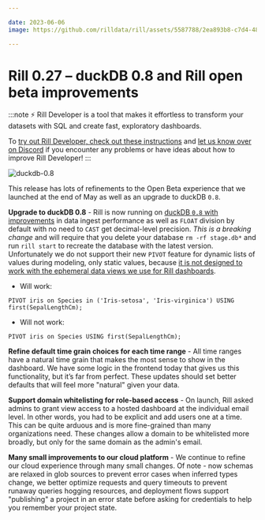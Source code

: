 ```yaml
---

date: 2023-06-06
image: https://github.com/rilldata/rill/assets/5587788/2ea893b8-c7d4-4806-9cef-8bbd77d68b46

---
```


# Rill 0.27 – duckDB 0.8 and Rill open beta improvements

:::note
⚡ Rill Developer is a tool that makes it effortless to transform your datasets with SQL and create fast, exploratory dashboards.

To [try out Rill Developer, check out these instructions](../../home/install) and [let us know over on Discord](https://bit.ly/3bbcSl9) if you encounter any problems or have ideas about how to improve Rill Developer!
:::

![duckdb-0.8](https://github.com/rilldata/rill/assets/5587788/f04a1ae9-f1f1-47ff-8f4a-0d855ad9b10f "833815790")

This release has lots of refinements to the Open Beta experience that we launched at the end of May as well as an upgrade to duckDB `0.8`.

**Upgrade to duckDB 0.8** - Rill is now running on [duckDB `0.8` with improvements](https://duckdb.org/2023/05/17/announcing-duckdb-080.html) in data ingest performance as well as `FLOAT` division by default with no need to `CAST` get decimal-level precision. _This is a breaking change_ and will require that you delete your database `rm -rf stage.db*` and run `rill start` to recreate the database with the latest version. Unfortunately we do not support their new `PIVOT` feature for dynamic lists of values during modeling, only static values, because [it is not designed to work with the ephemeral data views we use for Rill dashboards](https://discord.com/channels/909674491309850675/1032659480539824208/1102974471331139595).
- Will work:
```
PIVOT iris on Species in ('Iris-setosa', 'Iris-virginica') USING first(SepalLengthCm);
```

- Will not work:
```
PIVOT iris on Species USING first(SepalLengthCm);
```


**Refine default time grain choices for each time range** - All time ranges have a natural time grain that makes the most sense to show in the dashboard. We have some logic in the frontend today that gives us this functionality, but it’s far from perfect. These updates should set better defaults that will feel more "natural" given your data.

**Support domain whitelisting for role-based access** - On launch, Rill asked admins to grant view access to a hosted dashboard at the individual email level. In other words, you had to be explicit and add users one at a time. This can be quite arduous and is more fine-grained than many organizations need. These changes allow a domain to be whitelisted more broadly, but only for the same domain as the admin's email.

**Many small improvements to our cloud platform** - We continue to refine our cloud experience through many small changes.  Of note - now schemas are relaxed in glob sources to prevent error cases when inferred types change, we better optimize requests and query timeouts to prevent runaway queries hogging resources, and deployment flows support "publishing" a project in an error state before asking for credentials to help you remember your project state.

